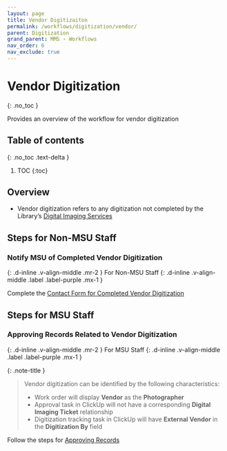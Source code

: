```yaml
---
layout: page
title: Vendor Digitizaiton
permalink: /workflows/digitization/vendor/
parent: Digitization
grand_parent: MMS › Workflows
nav_order: 6
nav_exclude: true
---
```


# Vendor Digitization
{: .no_toc }

Provides an overview of the workflow for vendor digitization

## Table of contents
{: .no_toc .text-delta }

1. TOC
{:toc}

## Overview

- Vendor digitization refers to any digitization not completed by the Library’s [Digital Imaging Services](https://nypl.github.io/metadata-documentation/resources/glossary/#digital-imaging-services)

## Steps for Non-MSU Staff

### Notify MSU of Completed Vendor Digitization
{: .d-inline .v-align-middle .mr-2 }
For Non-MSU Staff
{: .d-inline .v-align-middle .label .label-purple .mx-1 }

Complete the [Contact Form for Completed Vendor Digitization](/metadata-documentation/contact/form/completed-vendor-digitization/)

## Steps for MSU Staff

### Approving Records Related to Vendor Digitization
{: .d-inline .v-align-middle .mr-2 }
For MSU Staff
{: .d-inline .v-align-middle .label .label-purple .mx-1 }

{: .note-title }
> Vendor digitization can be identified by the following characteristics:
> * Work order will display **Vendor** as the **Photographer**
> * Approval task in ClickUp will not have a corresponding **Digital Imaging Ticket** relationship
> * Digitization tracking task in ClickUp will have **External Vendor** in the **Digitization By** field

Follow the steps for [Approving Records](/metadata-documentation/workflows/approvals/#approving-records)
